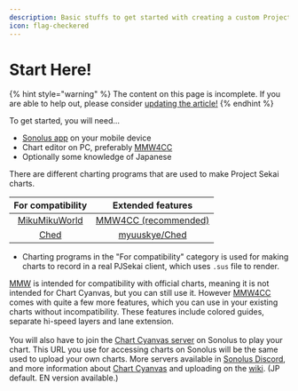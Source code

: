 ```yaml
---
description: Basic stuffs to get started with creating a custom Project Sekai chart.
icon: flag-checkered
---
```


# Start Here!

{% hint style="warning" %}
The content on this page is incomplete. If you are able to help out, please consider [updating the article!](start-here.md)
{% endhint %}

To get started, you will need...&#x20;

* [Sonolus app](https://sonolus.com/) on your mobile device
* Chart editor on PC, preferably [MMW4CC](https://github.com/sevenc-nanashi/MikuMikuWorld4CC?tab=readme-ov-file#download)
* Optionally some knowledge of Japanese

There are different charting programs that are used to make Project Sekai charts.

|                       For compatibility                      |                              Extended features                             |
| :----------------------------------------------------------: | :------------------------------------------------------------------------: |
| [MikuMikuWorld](https://github.com/crash5band/MikuMikuWorld) | [MMW4CC (recommended)](https://github.com/sevenc-nanashi/MikuMikuWorld4CC) |
|         [Ched](https://github.com/paralleltree/Ched)         |              [myuuskye/Ched](https://github.com/myuuskye/Ched)             |

* Charting programs in the "For compatibility" category is used for making charts to record in a real PJSekai client, which uses `.sus` file to render.

[MMW](https://github.com/crash5band/MikuMikuWorld/releases/latest) is intended for compatibility with official charts, meaning it is not intended for Chart Cyanvas, but you can still use it. However [MMW4CC](https://github.com/sevenc-nanashi/mikumikuworld4cc/releases/latest) comes with quite a few more features, which you can use in your existing charts without incompatibility. These features include colored guides, separate hi-speed layers and lane extension.\
\
You will also have to join the [Chart Cyanvas server](https://discord.gg/chart-cyanvas-1060525567797112832) on Sonolus to play your chart. This URL you use for accessing charts on Sonolus will be the same used to upload your own charts. More servers available in [Sonolus Discord](https://discord.gg/sonolus-696599620259807242), and more information about [Chart Cyanvas](https://cc.sevenc7c.com) and uploading on the [wiki](https://cc-wiki.sevenc7c.com/). (JP default. EN version available.)
